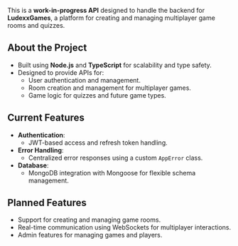 

This is a **work-in-progress API** designed to handle the backend for **LudexxGames**, a platform for creating and managing multiplayer game rooms and quizzes.

## About the Project

- Built using **Node.js** and **TypeScript** for scalability and type safety.
- Designed to provide APIs for:
  - User authentication and management.
  - Room creation and management for multiplayer games.
  - Game logic for quizzes and future game types.

## Current Features

- **Authentication**:
  - JWT-based access and refresh token handling.
- **Error Handling**:
  - Centralized error responses using a custom `AppError` class.
- **Database**:
  - MongoDB integration with Mongoose for flexible schema management.

## Planned Features

- Support for creating and managing game rooms.
- Real-time communication using WebSockets for multiplayer interactions.
- Admin features for managing games and players.

